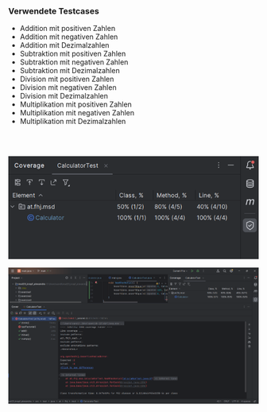 ### Verwendete Testcases
- Addition mit positiven Zahlen
- Addition mit negativen Zahlen
- Addition mit Dezimalzahlen
- Subtraktion mit positiven Zahlen
- Subtraktion mit negativen Zahlen
- Subtraktion mit Dezimalzahlen
- Division mit positiven Zahlen
- Division mit negativen Zahlen
- Division mit Dezimalzahlen
- Multiplikation mit positiven Zahlen
- Multiplikation mit negativen Zahlen
- Multiplikation mit Dezimalzahlen
<br>
<br>

![coverage](../resources/images/ex4_1.png)

![coverage](../resources/images/ex4_2.png)